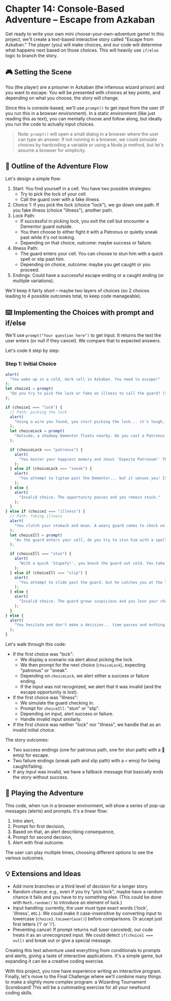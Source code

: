 # Chapter 14: Console-Based Adventure – Escape from Azkaban

Get ready to write your own mini choose-your-own-adventure game! In this project, we'll create a text-based interactive story called "Escape from Azkaban." The player (you) will make choices, and our code will determine what happens next based on those choices. This will heavily use `if/else` logic to branch the story.

## 🎮 Setting the Scene

You (the player) are a prisoner in Azkaban (the infamous wizard prison) and you want to escape. You will be presented with choices at key points, and depending on what you choose, the story will change.

Since this is console-based, we'll use `prompt()` to get input from the user (if you run this in a browser environment). In a static environment (like just reading this as text), you can mentally choose and follow along, but ideally you run the code to actually input choices.

> Note: `prompt()` will open a small dialog in a browser where the user can type an answer. If not running in a browser, we could simulate choices by hardcoding a variable or using a Node.js method, but let's assume a browser for simplicity.

## 📝 Outline of the Adventure Flow

Let's design a simple flow:

1. Start: You find yourself in a cell. You have two possible strategies:
   - Try to pick the lock of your cell.
   - Call the guard over with a fake illness.
2. Choice 1: If you pick the lock (choice "lock"), we go down one path. If you fake illness (choice "illness"), another path.
3. Lock Path:
   - If successful in picking lock, you exit the cell but encounter a Dementor guard outside.
   - You then choose to either fight it with a Patronus or quietly sneak past while it's not looking.
   - Depending on that choice, outcome: maybe success or failure.
4. Illness Path:
   - The guard enters your cell. You can choose to stun him with a quick spell or slip past him.
   - Depending on choice, outcome: maybe you get caught or you proceed.
5. Endings: Could have a successful escape ending or a caught ending (or multiple variations).

We'll keep it fairly short – maybe two layers of choices (so 2 choices leading to 4 possible outcomes total, to keep code manageable).

## ⌨️ Implementing the Choices with prompt and if/else

We'll use `prompt("Your question here")` to get input. It returns the text the user enters (or null if they cancel). We compare that to expected answers.

Let's code it step by step:

### Step 1: Initial Choice

```js
alert(
  "You wake up in a cold, dark cell in Azkaban. You need to escape!"
);
let choice1 = prompt(
  "Do you try to pick the lock or fake an illness to call the guard? (type 'lock' or 'illness')"
);

if (choice1 === "lock") {
  // Path: picking the lock
  alert(
    "Using a wire you found, you start picking the lock... it's tough, but click! The cell door opens."
  );
  let choiceLock = prompt(
    "Outside, a shadowy Dementor floats nearby. Do you cast a Patronus or try to sneak by quietly? (type 'patronus' or 'sneak')"
  );

  if (choiceLock === "patronus") {
    alert(
      "You muster your happiest memory and shout 'Expecto Patronum!' The Dementor is blasted back and you run through the corridors. You've escaped Azkaban! 🎉"
    );
  } else if (choiceLock === "sneak") {
    alert(
      "You attempt to tiptoe past the Dementor... but it senses you! Its cold hand grabs you. Your escape fails. 💀"
    );
  } else {
    alert(
      "Invalid choice. The opportunity passes and you remain stuck."
    );
  }
} else if (choice1 === "illness") {
  // Path: faking illness
  alert(
    "You clutch your stomach and moan. A weary guard comes to check on you."
  );
  let choiceIll = prompt(
    "As the guard enters your cell, do you try to stun him with a spell or slip out the door behind him? (type 'stun' or 'slip')"
  );

  if (choiceIll === "stun") {
    alert(
      "With a quick 'Stupefy!', you knock the guard out cold. You take his keys and find your way out! You've escaped Azkaban! 🎉"
    );
  } else if (choiceIll === "slip") {
    alert(
      "You attempt to slide past the guard, but he catches you at the last second. He slams the cell door before you can escape. 💀"
    );
  } else {
    alert(
      "Invalid choice. The guard grows suspicious and you lose your chance."
    );
  }
} else {
  alert(
    "You hesitate and don't make a decision... time passes and nothing happens. (Invalid choice)"
  );
}
```

Let's walk through this code:

- If the first choice was "lock":
  - We display a scenario via alert about picking the lock.
  - We then prompt for the next choice (`choiceLock`), expecting "patronus" or "sneak".
  - Depending on `choiceLock`, we alert either a success or failure ending.
  - If the input was not recognized, we alert that it was invalid (and the escape opportunity is lost).
- If the first choice was "illness":
  - We simulate the guard checking in.
  - Prompt for `choiceIll`: "stun" or "slip".
  - Depending on input, alert success or failure.
  - Handle invalid input similarly.
- If the first choice was neither "lock" nor "illness", we handle that as an invalid initial choice.

The story outcomes:

- Two success endings (one for patronus path, one for stun path) with a 🎉 emoji for escape.
- Two failure endings (sneak path and slip path) with a 💀 emoji for being caught/failing.
- If any input was invalid, we have a fallback message that basically ends the story without success.

## 📖 Playing the Adventure

This code, when run in a browser environment, will show a series of pop-up messages (alerts) and prompts. It's a linear flow:

1. Intro alert,
2. Prompt for first decision,
3. Based on that, an alert describing consequence,
4. Prompt for second decision,
5. Alert with final outcome.

The user can play multiple times, choosing different options to see the various outcomes.

## 💡 Extensions and Ideas

- Add more branches or a third level of decision for a longer story.
- Random chance: e.g., even if you try "pick lock", maybe have a random chance it fails and you have to try something else. (This could be done with `Math.random()` to introduce an element of luck.)
- Input handling: currently, the user must type exact words ('lock', 'illness', etc.). We could make it case-insensitive by converting input to lowercase (`choice1.toLowerCase()`) before comparisons. Or accept just first letters ('l' or 'i').
- Preventing cancel: If prompt returns null (user canceled), our code treats it as an unrecognized input. We could detect `if(choice1 === null)` and break out or give a special message.

Creating this text adventure used everything from conditionals to prompts and alerts, giving a taste of interactive applications. It's a simple game, but expanding it can be a creative coding exercise.

With this project, you now have experience writing an interactive program. Finally, let's move to the Final Challenge where we'll combine many things to make a slightly more complex program: a Wizarding Tournament Scoreboard! This will be a culminating exercise for all your newfound coding skills.
